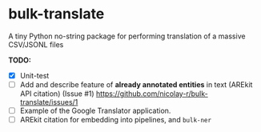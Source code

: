 # bulk-translate
A tiny Python no-string package for performing translation of a massive CSV/JSONL files

**TODO:**
- [x] Unit-test
- [ ] Add and describe feature of **already annotated entities** in text (AREkit API citation) (Issue #1)
    https://github.com/nicolay-r/bulk-translate/issues/1
- [ ] Example of the Google Translator application. 
- [ ] AREkit citation for embedding into pipelines, and `bulk-ner`
